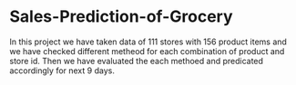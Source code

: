 # Sales-Prediction-of-Grocery
In this project we have taken data of 111 stores with 156 product items and we have checked different metheod for each combination of product and store id.
Then we have evaluated the each methoed and predicated accordingly for next 9 days.

